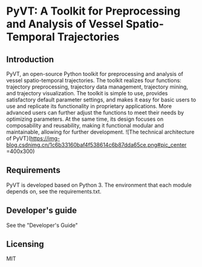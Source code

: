 # PyVT: A Toolkit for Preprocessing and Analysis of Vessel Spatio-Temporal Trajectories

## Introduction

PyVT, an open-source Python toolkit for preprocessing and analysis of vessel spatio-temporal trajectories. The toolkit realizes four functions: trajectory preprocessing, trajectory data management, trajectory mining, and trajectory visualization. The toolkit is simple to use, provides satisfactory default parameter settings, and makes it easy for basic users to use and replicate its functionality in proprietary applications. More advanced users can further adjust the functions to meet their needs by optimizing parameters. At the same time, its design focuses on composability and reusability, making it functional modular and maintainable, allowing for further development.
![The technical architecture of PyVT](https://img-blog.csdnimg.cn/1c6b33160baf4f538614c6b87dda65ce.png#pic_center =400x300)


## Requirements

PyVT is developed based on Python 3. The environment that each module depends on, see the requirements.txt.

## Developer's guide
See the "Developer's Guide"

## Licensing
MIT
